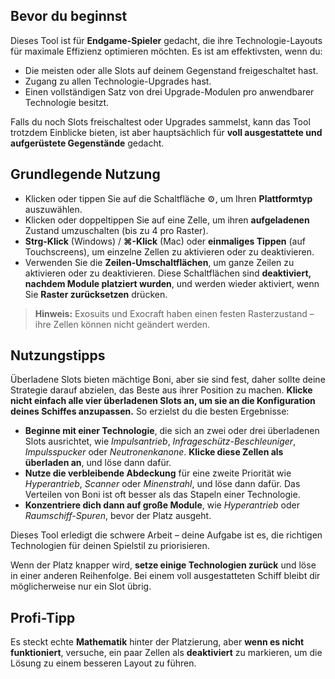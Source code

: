 ## Bevor du beginnst

Dieses Tool ist für **Endgame-Spieler** gedacht, die ihre Technologie-Layouts für maximale Effizienz optimieren möchten. Es ist am effektivsten, wenn du:

- Die meisten oder alle Slots auf deinem Gegenstand freigeschaltet hast.
- Zugang zu allen Technologie-Upgrades hast.
- Einen vollständigen Satz von drei Upgrade-Modulen pro anwendbarer Technologie besitzt.

Falls du noch Slots freischaltest oder Upgrades sammelst, kann das Tool trotzdem Einblicke bieten, ist aber hauptsächlich für **voll ausgestattete und aufgerüstete Gegenstände** gedacht.

## Grundlegende Nutzung

- Klicken oder tippen Sie auf die Schaltfläche ⚙️, um Ihren **Plattformtyp** auszuwählen.
- Klicken oder doppeltippen Sie auf eine Zelle, um ihren **aufgeladenen** Zustand umzuschalten (bis zu 4 pro Raster).
- **Strg-Klick** (Windows) / **⌘-Klick** (Mac) oder **einmaliges Tippen** (auf Touchscreens), um einzelne Zellen zu aktivieren oder zu deaktivieren.
- Verwenden Sie die **Zeilen-Umschaltflächen**, um ganze Zeilen zu aktivieren oder zu deaktivieren. Diese Schaltflächen sind **deaktiviert, nachdem Module platziert wurden**, und werden wieder aktiviert, wenn Sie **Raster zurücksetzen** drücken.
> **Hinweis:** Exosuits und Exocraft haben einen festen Rasterzustand – ihre Zellen können nicht geändert werden.

## Nutzungstipps

Überladene Slots bieten mächtige Boni, aber sie sind fest, daher sollte deine Strategie darauf abzielen, das Beste aus ihrer Position zu machen. **Klicke nicht einfach alle vier überladenen Slots an, um sie an die Konfiguration deines Schiffes anzupassen.** So erzielst du die besten Ergebnisse:

- **Beginne mit einer Technologie**, die sich an zwei oder drei überladenen Slots ausrichtet, wie _Impulsantrieb_, _Infrageschütz-Beschleuniger_, _Impulsspucker_ oder _Neutronenkanone_. **Klicke diese Zellen als überladen an**, und löse dann dafür.
- **Nutze die verbleibende Abdeckung** für eine zweite Priorität wie _Hyperantrieb_, _Scanner_ oder _Minenstrahl_, und löse dann dafür. Das Verteilen von Boni ist oft besser als das Stapeln einer Technologie.
- **Konzentriere dich dann auf große Module**, wie _Hyperantrieb_ oder _Raumschiff-Spuren_, bevor der Platz ausgeht.

Dieses Tool erledigt die schwere Arbeit – deine Aufgabe ist es, die richtigen Technologien für deinen Spielstil zu priorisieren.

Wenn der Platz knapper wird, **setze einige Technologien zurück** und löse in einer anderen Reihenfolge. Bei einem voll ausgestatteten Schiff bleibt dir möglicherweise nur ein Slot übrig.

## Profi-Tipp

Es steckt echte **Mathematik** hinter der Platzierung, aber **wenn es nicht funktioniert**, versuche, ein paar Zellen als **deaktiviert** zu markieren, um die Lösung zu einem besseren Layout zu führen.
